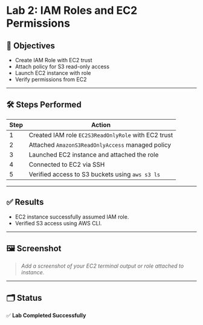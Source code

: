 # Lab 2: IAM Roles and EC2 Permissions

## 📌 Objectives
- Create IAM Role with EC2 trust
- Attach policy for S3 read-only access
- Launch EC2 instance with role
- Verify permissions from EC2

---

## 🛠️ Steps Performed

| Step | Action |
|------|--------|
| 1 | Created IAM role `EC2S3ReadOnlyRole` with EC2 trust |
| 2 | Attached `AmazonS3ReadOnlyAccess` managed policy |
| 3 | Launched EC2 instance and attached the role |
| 4 | Connected to EC2 via SSH |
| 5 | Verified access to S3 buckets using `aws s3 ls` |

---

## ✅ Results

- EC2 instance successfully assumed IAM role.
- Verified S3 access using AWS CLI.

---

## 🖼️ Screenshot

> _Add a screenshot of your EC2 terminal output or role attached to instance._

---

## 🗂️ Status

✅ **Lab Completed Successfully**
